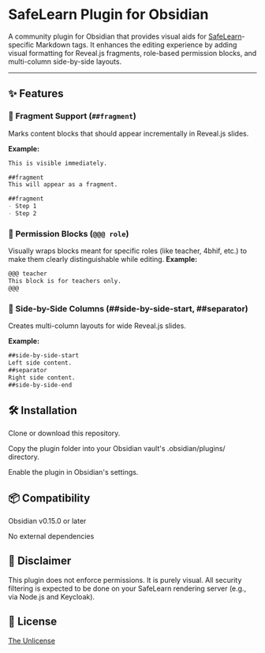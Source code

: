# SafeLearn Plugin for Obsidian

A community plugin for Obsidian that provides visual aids for [SafeLearn](https://github.com/UnterrainerInformatik/safeLearn)-specific Markdown tags. It enhances the editing experience by adding visual formatting for Reveal.js fragments, role-based permission blocks, and multi-column side-by-side layouts.

---

## ✨ Features

### 🔹 Fragment Support (`##fragment`)
Marks content blocks that should appear incrementally in Reveal.js slides.

**Example:**
```markdown
This is visible immediately.

##fragment
This will appear as a fragment.

##fragment
- Step 1
- Step 2
```

### 🔹 Permission Blocks (`@@@ role`)
Visually wraps blocks meant for specific roles (like teacher, 4bhif, etc.) to make them clearly distinguishable while editing.
**Example:**
```markdown
@@@ teacher
This block is for teachers only.
@@@
```

### 🔹 Side-by-Side Columns (##side-by-side-start, ##separator)
Creates multi-column layouts for wide Reveal.js slides.

**Example:**
```markdown
##side-by-side-start
Left side content.
##separator
Right side content.
##side-by-side-end
```

## 🛠️ Installation
Clone or download this repository.

Copy the plugin folder into your Obsidian vault's .obsidian/plugins/ directory.

Enable the plugin in Obsidian's settings.

## 📦 Compatibility
Obsidian v0.15.0 or later

No external dependencies

## 🔐 Disclaimer
This plugin does not enforce permissions. It is purely visual. All security filtering is expected to be done on your SafeLearn rendering server (e.g., via Node.js and Keycloak).

## 📄 License
[The Unlicense](https://github.com/UnterrainerInformatik/safeLearn-Obsidian-plugin#Unlicense-1-ov-file)